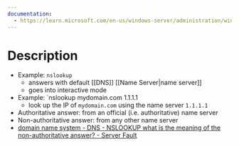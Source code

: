 ```yaml
---
documentation:
  - https://learn.microsoft.com/en-us/windows-server/administration/windows-commands/nslookup
---
```

# Description
- Example: `nslookup`
	- answers with default [[DNS]] [[Name Server|name server]]
	- goes into interactive mode
- Example: `nslookup mydomain.com 1.1.1.1
	- look up the IP of `mydomain.com` using the name server `1.1.1.1`
- Authoritative answer: from an official (i.e. authoritative) name server
- Non-authoritative answer: from any other name server
- [domain name system - DNS - NSLOOKUP what is the meaning of the non-authoritative answer? - Server Fault](https://serverfault.com/questions/413124/dns-nslookup-what-is-the-meaning-of-the-non-authoritative-answer)